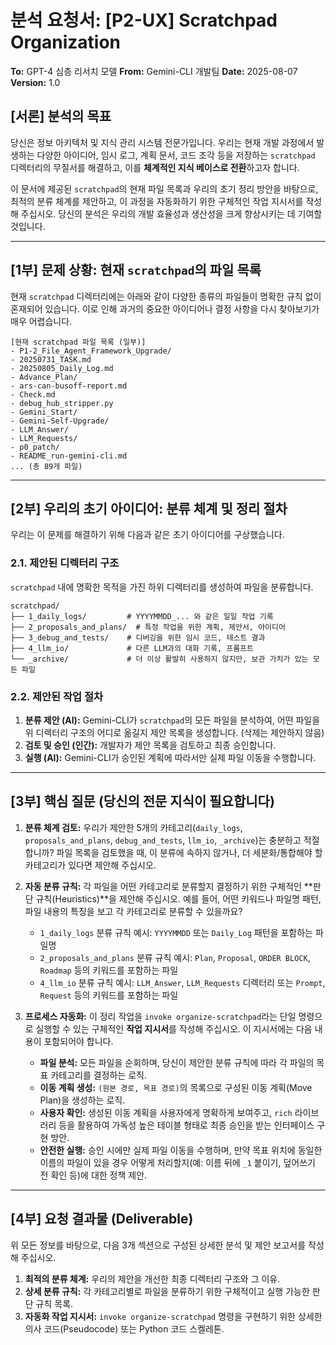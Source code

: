 # 분석 요청서: [P2-UX] Scratchpad Organization

**To:** GPT-4 심층 리서치 모델
**From:** Gemini-CLI 개발팀
**Date:** 2025-08-07
**Version:** 1.0

## [서론] 분석의 목표

당신은 정보 아키텍처 및 지식 관리 시스템 전문가입니다. 우리는 현재 개발 과정에서 발생하는 다양한 아이디어, 임시 로그, 계획 문서, 코드 조각 등을 저장하는 `scratchpad` 디렉터리의 무질서를 해결하고, 이를 **체계적인 지식 베이스로 전환**하고자 합니다.

이 문서에 제공된 `scratchpad`의 현재 파일 목록과 우리의 초기 정리 방안을 바탕으로, 최적의 분류 체계를 제안하고, 이 과정을 자동화하기 위한 구체적인 작업 지시서를 작성해 주십시오. 당신의 분석은 우리의 개발 효율성과 생산성을 크게 향상시키는 데 기여할 것입니다.

---

## [1부] 문제 상황: 현재 `scratchpad`의 파일 목록

현재 `scratchpad` 디렉터리에는 아래와 같이 다양한 종류의 파일들이 명확한 규칙 없이 혼재되어 있습니다. 이로 인해 과거의 중요한 아이디어나 결정 사항을 다시 찾아보기가 매우 어렵습니다.

```
[현재 scratchpad 파일 목록 (일부)]
- P1-2_File_Agent_Framework_Upgrade/
- 20250731_TASK.md
- 20250805_Daily_Log.md
- Advance_Plan/
- ars-can-busoff-report.md
- Check.md
- debug_hub_stripper.py
- Gemini_Start/
- Gemini-Self-Upgrade/
- LLM_Answer/
- LLM_Requests/
- p0_patch/
- README_run-gemini-cli.md
... (총 89개 파일)
```

---

## [2부] 우리의 초기 아이디어: 분류 체계 및 정리 절차

우리는 이 문제를 해결하기 위해 다음과 같은 초기 아이디어를 구상했습니다.

### 2.1. 제안된 디렉터리 구조

`scratchpad` 내에 명확한 목적을 가진 하위 디렉터리를 생성하여 파일을 분류합니다.

```
scratchpad/
├── 1_daily_logs/         # YYYYMMDD_... 와 같은 일일 작업 기록
├── 2_proposals_and_plans/  # 특정 작업을 위한 계획, 제안서, 아이디어
├── 3_debug_and_tests/    # 디버깅을 위한 임시 코드, 테스트 결과
├── 4_llm_io/             # 다른 LLM과의 대화 기록, 프롬프트
└── _archive/             # 더 이상 활발히 사용하지 않지만, 보관 가치가 있는 모든 파일
```

### 2.2. 제안된 작업 절차

1.  **분류 제안 (AI):** Gemini-CLI가 `scratchpad`의 모든 파일을 분석하여, 어떤 파일을 위 디렉터리 구조의 어디로 옮길지 제안 목록을 생성합니다. (삭제는 제안하지 않음)
2.  **검토 및 승인 (인간):** 개발자가 제안 목록을 검토하고 최종 승인합니다.
3.  **실행 (AI):** Gemini-CLI가 승인된 계획에 따라서만 실제 파일 이동을 수행합니다.

---

## [3부] 핵심 질문 (당신의 전문 지식이 필요합니다)

1.  **분류 체계 검토:** 우리가 제안한 5개의 카테고리(`daily_logs`, `proposals_and_plans`, `debug_and_tests`, `llm_io`, `_archive`)는 충분하고 적절합니까? 파일 목록을 검토했을 때, 이 분류에 속하지 않거나, 더 세분화/통합해야 할 카테고리가 있다면 제안해 주십시오.

2.  **자동 분류 규칙:** 각 파일을 어떤 카테고리로 분류할지 결정하기 위한 구체적인 **판단 규칙(Heuristics)**을 제안해 주십시오. 예를 들어, 어떤 키워드나 파일명 패턴, 파일 내용의 특징을 보고 각 카테고리로 분류할 수 있을까요?
    -   `1_daily_logs` 분류 규칙 예시: `YYYYMMDD` 또는 `Daily_Log` 패턴을 포함하는 파일명
    -   `2_proposals_and_plans` 분류 규칙 예시: `Plan`, `Proposal`, `ORDER BLOCK`, `Roadmap` 등의 키워드를 포함하는 파일
    -   `4_llm_io` 분류 규칙 예시: `LLM_Answer`, `LLM_Requests` 디렉터리 또는 `Prompt`, `Request` 등의 키워드를 포함하는 파일

3.  **프로세스 자동화:** 이 정리 작업을 `invoke organize-scratchpad`라는 단일 명령으로 실행할 수 있는 구체적인 **작업 지시서**를 작성해 주십시오. 이 지시서에는 다음 내용이 포함되어야 합니다.
    -   **파일 분석:** 모든 파일을 순회하며, 당신이 제안한 분류 규칙에 따라 각 파일의 목표 카테고리를 결정하는 로직.
    -   **이동 계획 생성:** `(원본 경로, 목표 경로)`의 목록으로 구성된 이동 계획(Move Plan)을 생성하는 로직.
    -   **사용자 확인:** 생성된 이동 계획을 사용자에게 명확하게 보여주고, `rich` 라이브러리 등을 활용하여 가독성 높은 테이블 형태로 최종 승인을 받는 인터페이스 구현 방안.
    -   **안전한 실행:** 승인 시에만 실제 파일 이동을 수행하며, 만약 목표 위치에 동일한 이름의 파일이 있을 경우 어떻게 처리할지(예: 이름 뒤에 `_1` 붙이기, 덮어쓰기 전 확인 등)에 대한 정책 제안.

---

## [4부] 요청 결과물 (Deliverable)

위 모든 정보를 바탕으로, 다음 3개 섹션으로 구성된 상세한 분석 및 제안 보고서를 작성해 주십시오.

1.  **최적의 분류 체계:** 우리의 제안을 개선한 최종 디렉터리 구조와 그 이유.
2.  **상세 분류 규칙:** 각 카테고리별로 파일을 분류하기 위한 구체적이고 실행 가능한 판단 규칙 목록.
3.  **자동화 작업 지시서:** `invoke organize-scratchpad` 명령을 구현하기 위한 상세한 의사 코드(Pseudocode) 또는 Python 코드 스켈레톤.
